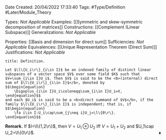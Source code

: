 <div class="topSpace"></div>

Date Created: 20/04/2022 17:33:40
Tags: #Type/Definition #Later/Module_Theory

Types: <i>Not Applicable</i>
Examples: [[Symmetric and skew-symmetric decomposition of matrices]]
Constructions: [[Complement (Linear Subspace)]]
Generalizations: <i>Not Applicable</i>

Properties: [[Basis and dimension for direct sum]]
Sufficiencies: <i>Not Applicable</i>
Equivalences: [[Unique Representation Theorem (Direct Sum)]]
Justifications: <i>Not Applicable</i>

``` ad-Definition
title: Definition.

Let $\l\{U_i\r\}_{i\in I}$ be an indexed family of distinct linear subspaces of a vector space $V$ over some field $K$ such that $V=\sum_{i\in I}U_i$. Then $V$ is said to be the <b>(internal) direct sum of $\l\{U_i\r\}_{i\in I}$</b>, denoted by
$$\begin{equation}
    \bigoplus_{i\in I}U_i\coloneqq\sum_{i\in I}U_i=V,
\end{equation}$$
and each $U_i$ is said to be a <b>direct summand of $V$</b>, if the family $\l\{U_i\r\}_{i\in I}$ is independent; that is, if
$$\begin{equation}
    \fa i\in I:U_i\cap\sum_{j\neq i}U_j=\l\{0\r\}.
\end{equation}$$

```

<b>Remark.</b> If $I=\l\{1,2\r\}$, then $V=U_1\oplus U_2$ iff $V=U_1+U_2$ and $U_1\cap U_2=\l\{0\r\}$.<span style="float:right;">$\blacklozenge$</span>
